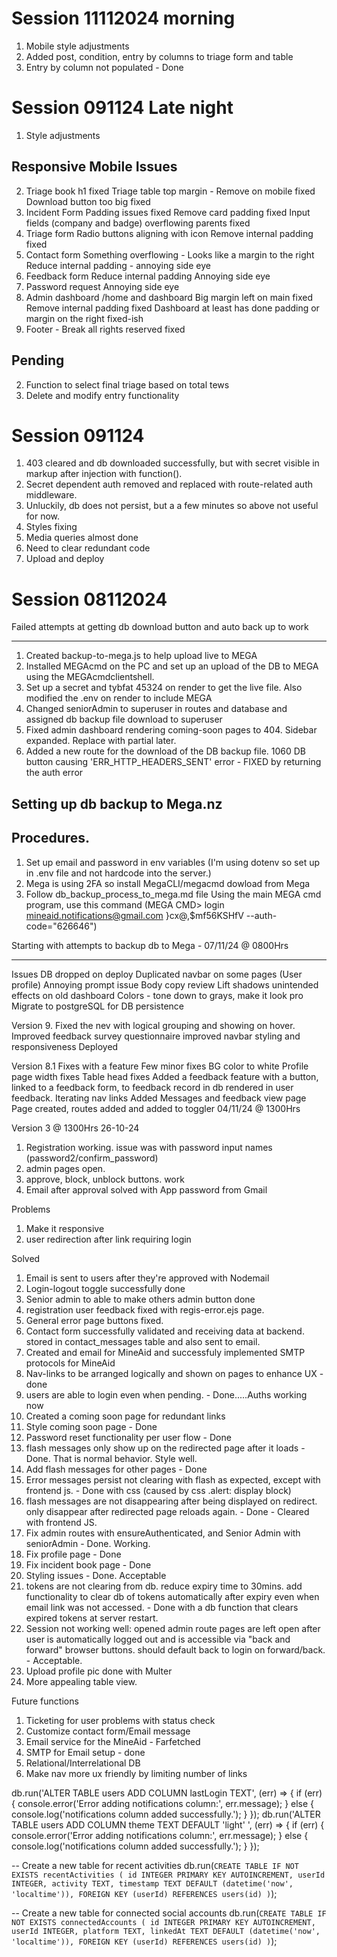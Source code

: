 # Session 11112024 morning
1. Mobile style adjustments
2. Added post, condition, entry by columns to triage form and table
3. Entry by column not populated     -   Done

# Session 091124 Late night
1. Style adjustments
## Responsive Mobile Issues
2. Triage book h1 fixed
Triage table top margin - Remove on mobile fixed
Download button too big fixed 
3. Incident Form
Padding issues fixed
Remove card padding fixed
Input fields (company and badge) overflowing parents fixed
4. Triage form
Radio buttons aligning with icon
Remove internal padding fixed
5. Contact form
Something overflowing - Looks like a margin to the right
Reduce internal padding - annoying side eye
6. Feedback form
Reduce internal padding 
Annoying side eye
7. Password request
Annoying side eye
8. Admin dashboard /home and dashboard 
Big margin left on main fixed
Remove internal padding fixed
Dashboard at least has done padding or margin on the right fixed-ish
9. Footer - Break all rights reserved fixed

## Pending
2. Function to select final triage based on total tews
3. Delete and modify entry functionality


# Session 091124
1. 403 cleared and db downloaded successfully, but with secret visible in markup after injection with function().
2. Secret dependent auth removed and replaced with route-related auth middleware.
3. Unluckily, db does not persist, but a a few minutes so above not useful for now.
4. Styles fixing
5. Media queries almost done
6. Need to clear redundant code
7. Upload and deploy


# Session 08112024
Failed attempts at getting db download  button and auto back up to work
__________________________________________________________________________________

1. Created backup-to-mega.js to help upload live to MEGA
2. Installed MEGAcmd on the PC and set up an upload of the DB to MEGA using the MEGAcmdclientshell.
3. Set up a secret and tybfat 45324 on render to get the live file. Also modified the .env on render to include MEGA
4. Changed seniorAdmin to superuser in routes and database and assigned db backup file download to superuser
5. Fixed admin dashboard rendering coming-soon pages to 404. Sidebar expanded. Replace with partial later.
6. Added a new route for the download of the DB backup file. 1060
DB button causing 'ERR_HTTP_HEADERS_SENT' error    -    FIXED by returning the auth error


## Setting up db backup to Mega.nz
## Procedures.
1. Set up email and password in env variables (I'm using dotenv so set up in .env file and not hardcode into the server.)
2. Mega is using 2FA so install MegaCLI/megacmd dowload from Mega
3. Follow db_backup_process_to_mega.md file
Using the main MEGA cmd program, use this command (MEGA CMD> login mineaid.notifications@gmail.com }cx@,$mf56KSHfV --auth-code="626646")

Starting with attempts to backup db to Mega - 07/11/24 @ 0800Hrs

___________________________________________________________________________________

Issues
DB dropped on deploy
Duplicated navbar on some pages (User profile)
Annoying prompt issue
Body copy review
Lift shadows unintended effects on old dashboard
Colors - tone down to grays, make it look pro
Migrate to postgreSQL for DB persistence

Version 9. 
Fixed the nev with logical grouping and showing on hover.
Improved feedback survey questionnaire
improved navbar styling and responsiveness
Deployed


Version 8.1 Fixes with a feature
Few minor fixes
BG color to white
Profile page width fixes
Table head fixes
Added a feedback feature with a button, linked to a feedback form, to feedback record in db rendered in user feedback.
Iterating nav links
Added Messages and feedback view page Page created, routes added and added to toggler
04/11/24 @ 1300Hrs



Version 3 @ 1300Hrs 26-10-24
1. Registration working. issue was with password input names (password2/confirm_password) 
2. admin pages open.
3. approve, block, unblock buttons. work
4. Email after approval solved with App password from Gmail


Problems
1. Make it responsive
11. user redirection after link requiring login


Solved
1. Email is sent to users after they're approved with Nodemail
4. Login-logout toggle successfully done
7. Senior admin to able to make others admin button done
12. registration user feedback fixed with regis-error.ejs page.
13. General error page buttons fixed. 
5. Contact form successfully validated and receiving data at backend. stored in contact_messages table and also sent to email.
14. Created and email for MineAid and successfuly implemented SMTP protocols for MineAid
9. Nav-links to be arranged logically and shown on pages to enhance UX   -    done
3. users are able to login even when pending.   -   Done.....Auths working now
4. Created a coming soon page for redundant links
3. Style coming soon page    -     Done
10. Password reset functionality per user flow    -    Done
1. flash messages only show up on the redirected page 
after it loads    -     Done. That is normal behavior. Style well.
8. Add flash messages for other pages    -     Done
3. Error messages persist not clearing with flash as expected, except with frontend js.    -    Done with css (caused by css .alert: display block)
5. flash messages are not disappearing after being displayed on redirect. only disappear after redirected page reloads again.    -    Done   -   Cleared with frontend JS.
2. Fix admin routes with ensureAuthenticated, and Senior Admin with seniorAdmin   -   Done. Working.
1. Fix profile page    -     Done
2. Fix incident book page    -    Done
6. Styling issues   -   Done. Acceptable
3. tokens are not clearing from db. reduce expiry time to 30mins. add functionality to clear db of tokens automatically after expiry even when email link was not accessed.      -       Done with a db function that clears expired tokens at server restart.
4. Session not working well: opened admin route pages are left open after user is automatically logged out and is accessible via "back and forward" browser buttons. should default back to login on forward/back.   -   Acceptable.
7. Upload profile pic done with Multer
8. More appealing table view.


Future functions
1. Ticketing for user problems with status check
2. Customize contact form/Email message
3. Email service for the MineAid   -   Farfetched
4. SMTP for Email setup   -   done
5. Relational/Interrelational DB
6. Make nav more ux friendly by limiting number of links





db.run('ALTER TABLE users ADD COLUMN lastLogin TEXT', (err) => {
    if (err) {
        console.error('Error adding notifications column:', err.message);
    } else {
        console.log('notifications column added successfully.');
    }
});
db.run('ALTER TABLE users ADD COLUMN theme TEXT DEFAULT 'light' ', (err) => {
    if (err) {
        console.error('Error adding notifications column:', err.message);
    } else {
        console.log('notifications column added successfully.');
    }
});

-- Create a new table for recent activities
db.run(`CREATE TABLE IF NOT EXISTS recentActivities (
    id INTEGER PRIMARY KEY AUTOINCREMENT,
    userId INTEGER,
    activity TEXT,
    timestamp TEXT DEFAULT (datetime('now', 'localtime')),
    FOREIGN KEY (userId) REFERENCES users(id)
)`);

-- Create a new table for connected social accounts
db.run(`CREATE TABLE IF NOT EXISTS connectedAccounts (
    id INTEGER PRIMARY KEY AUTOINCREMENT,
    userId INTEGER,
    platform TEXT,
    linkedAt TEXT DEFAULT (datetime('now', 'localtime')),
    FOREIGN KEY (userId) REFERENCES users(id)
)`);